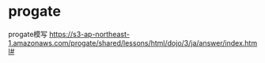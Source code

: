 # progate
progate模写
https://s3-ap-northeast-1.amazonaws.com/progate/shared/lessons/html/dojo/3/ja/answer/index.html#
